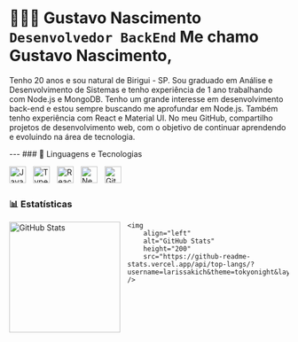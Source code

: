 # 👩🏻‍💻 Gustavo Nascimento **`Desenvolvedor BackEnd`** Me chamo Gustavo Nascimento,

Tenho 20 anos e sou natural de Birigui - SP. Sou graduado em Análise e Desenvolvimento de Sistemas e tenho experiência de 1 ano trabalhando com Node.js e MongoDB. Tenho um grande interesse em desenvolvimento back-end e estou sempre buscando me aprofundar em Node.js. Também tenho experiência com React e Material UI. No meu GitHub, compartilho projetos de desenvolvimento web, com o objetivo de continuar aprendendo e evoluindo na área de tecnologia.

--- ### 🤖 Linguagens e Tecnologias

<img
	align="left"
	alt="JavaScript"
	title="JavaScript"
	width="30px"
	style="padding-right: 10px"
	src="https://cdn.jsdelivr.net/gh/devicons/devicon@latest/icons/javascript/javascript-original.svg"
/>
<img
	align="left"
	alt="TypeScript"
	title="TypeScript"
	width="30px"
	style="padding-right: 10px"
	src="https://cdn.jsdelivr.net/gh/devicons/devicon@latest/icons/typescript/typescript-original.svg"
/>
<img
	align="left"
	alt="React"
	title="React"
	width="30px"
	style="padding-right: 10px"
	src="https://cdn.jsdelivr.net/gh/devicons/devicon@latest/icons/react/react-original.svg"
/>
<img
	align="left"
	alt="Next.js"
	title="Next.js"
	width="30px"
	style="padding-right: 10px"
	src="https://cdn.jsdelivr.net/gh/devicons/devicon@latest/icons/nextjs/nextjs-original.svg"
/>
<img
	align="left"
	alt="Git"
	title="Git"
	width="30px"
	style="padding-right: 10px"
	src="https://cdn.jsdelivr.net/gh/devicons/devicon@latest/icons/git/git-original.svg"
/>

<br />
<br />

### 📊 Estatísticas

<p>
	<img
		align="left"
		alt="GitHub Stats"
		height="200"
		style="padding-right: 10px"
		src="https://github-readme-stats.vercel.app/api?username=Larissakich&show_icons=true&theme=tokyonight&include_all_commits=true&locale=pt-br"
	/>

    <img
    	align="left"
    	alt="GitHub Stats"
    	height="200"
    	src="https://github-readme-stats.vercel.app/api/top-langs/?username=larissakich&theme=tokyonight&layout=compact&custom_title=Tecnologias&langs_count=9"
    />

</p>
